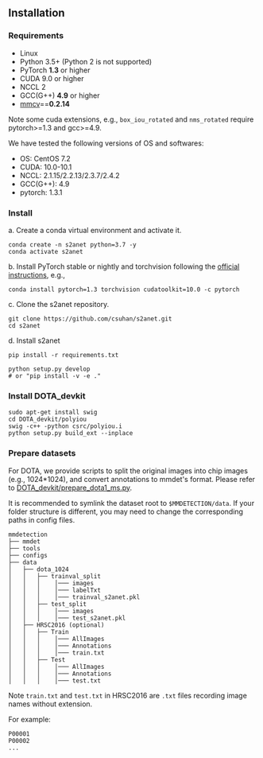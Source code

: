 ## Installation

### Requirements

- Linux
- Python 3.5+ (Python 2 is not supported)
- PyTorch **1.3** or higher
- CUDA 9.0 or higher
- NCCL 2
- GCC(G++) **4.9** or higher
- [mmcv](https://github.com/open-mmlab/mmcv)==**0.2.14**

Note some cuda extensions, e.g., ```box_iou_rotated``` and ```nms_rotated``` require pytorch>=1.3 and gcc>=4.9.

We have tested the following versions of OS and softwares:

- OS:  CentOS 7.2
- CUDA: 10.0-10.1
- NCCL: 2.1.15/2.2.13/2.3.7/2.4.2
- GCC(G++): 4.9
- pytorch: 1.3.1

### Install

a. Create a conda virtual environment and activate it.

```shell
conda create -n s2anet python=3.7 -y
conda activate s2anet
```

b. Install PyTorch stable or nightly and torchvision following the [official instructions](https://pytorch.org/), e.g.,

```shell
conda install pytorch=1.3 torchvision cudatoolkit=10.0 -c pytorch
```

c. Clone the s2anet repository.

```shell
git clone https://github.com/csuhan/s2anet.git
cd s2anet
```

d. Install s2anet

```shell
pip install -r requirements.txt

python setup.py develop
# or "pip install -v -e ."
```

### Install DOTA_devkit
```
sudo apt-get install swig
cd DOTA_devkit/polyiou
swig -c++ -python csrc/polyiou.i
python setup.py build_ext --inplace
```

### Prepare datasets

For DOTA, we provide scripts to split the original images into chip images (e.g., 1024*1024), and convert annotations to mmdet's format. Please refer to [DOTA_devkit/prepare_dota1_ms.py](../DOTA_devkit/prepare_dota1_ms.py).

It is recommended to symlink the dataset root to `$MMDETECTION/data`.
If your folder structure is different, you may need to change the corresponding paths in config files.

```
mmdetection
├── mmdet
├── tools
├── configs
├── data
│   ├── dota_1024
│   │   ├── trainval_split
│   │   │    │─── images
│   │   │    │─── labelTxt
│   │   │    │─── trainval_s2anet.pkl
│   │   ├── test_split
│   │   │    │─── images
│   │   │    │─── test_s2anet.pkl
│   ├── HRSC2016 (optional)
│   │   ├── Train
│   │   │    │─── AllImages
│   │   │    │─── Annotations
│   │   │    │─── train.txt
│   │   ├── Test
│   │   │    │─── AllImages
│   │   │    │─── Annotations
│   │   │    │─── test.txt
```

Note `train.txt` and `test.txt` in HRSC2016 are `.txt` files recording image names without extension.

For example:
```
P00001
P00002
...
```

